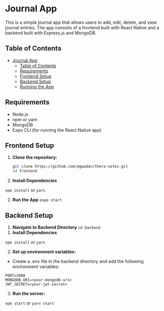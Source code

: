 # Journal App

This is a simple journal app that allows users to add, edit, delete, and view journal entries. The app consists of a frontend built with React Native and a backend built with Express.js and MongoDB.

## Table of Contents

- [Journal App](#journal-app)
  - [Table of Contents](#table-of-contents)
  - [Requirements](#requirements)
  - [Frontend Setup](#frontend-setup)
  - [Backend Setup](#backend-setup)
  - [Running the App](#running-the-app)

## Requirements

- Node.js
- npm or yarn
- MongoDB
- Expo CLI (for running the React Native app)

## Frontend Setup

1. **Clone the repository:**

   ```bash
   git clone https://github.com/agwadan/thera-notes.git
   cd frontend
   ```

2. **Install Dependencies**

`npm install` or `yarn`

2. **Run the App**
   `expo start`

## Backend Setup

1. **Navigate to Backend Directory**
   `cd backend`
2. **Install Dependencies**

`npm install` or `yarn`

2. **Set up environment variables:**

- Create a .env file in the backend directory and add the following environment variables:

```
PORT=3000
MONGODB_URI=<your-mongodb-uri>
JWT_SECRET=<your-jwt-secret>
```

3. **Run the server:**

`npm start` or `yarn start`
